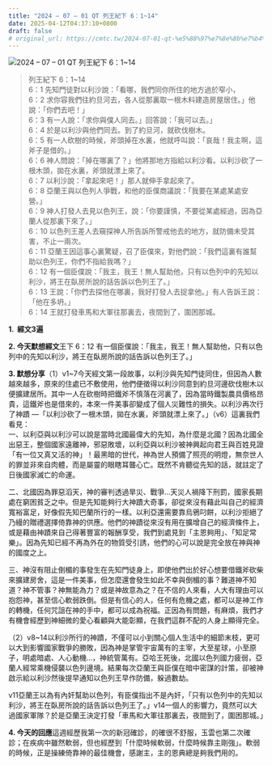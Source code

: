 ```yaml
---
title: "2024 – 07 – 01 QT 列王紀下 6：1~14"
date: 2025-04-12T04:37:10+0800
draft: false
# original_url: https://cmtc.tw/2024-07-01-qt-%e5%88%97%e7%8e%8b%e7%b4%80%e4%b8%8b-6%ef%bc%9a114
---
```


![2024 – 07 – 01 QT 列王紀下 6：1~14](/images/qt.jpg  "2024 – 07 – 01 QT 列王紀下 6：1~14")

> 列王紀下 6：1~14  
> 6：1 先知門徒對以利沙說：「看哪，我們同你所住的地方過於窄小，  
> 6：2 求你容我們往約旦河去，各人從那裏取一根木料建造房屋居住。」他說：「你們去吧！」  
> 6：3 有一人說：「求你與僕人同去。」回答說：「我可以去。」  
> 6：4 於是以利沙與他們同去。到了約旦河，就砍伐樹木。  
> 6：5 有一人砍樹的時候，斧頭掉在水裏，他就呼叫說：「哀哉！我主啊，這斧子是借的。」  
> 6：6 神人問說：「掉在哪裏了？」他將那地方指給以利沙看。以利沙砍了一根木頭，拋在水裏，斧頭就漂上來了。  
> 6：7 以利沙說：「拿起來吧！」那人就伸手拿起來了。  
> 6：8 亞蘭王與以色列人爭戰，和他的臣僕商議說：「我要在某處某處安營。」  
> 6：9 神人打發人去見以色列王，說：「你要謹慎，不要從某處經過，因為亞蘭人從那裏下來了。」  
> 6：10 以色列王差人去窺探神人所告訴所警戒他去的地方，就防備未受其害，不止一兩次。  
> 6：11 亞蘭王因這事心裏驚疑，召了臣僕來，對他們說：「我們這裏有誰幫助以色列王，你們不指給我嗎？」  
> 6：12 有一個臣僕說：「我主，我王！無人幫助他，只有以色列中的先知以利沙，將王在臥房所說的話告訴以色列王了。」  
> 6：13 王說：「你們去探他在哪裏，我好打發人去捉拿他。」有人告訴王說：「他在多坍。」  
> 6：14 王就打發車馬和大軍往那裏去，夜間到了，圍困那城。

**1.  經文3遍**

**2. 今天默想經文**王下 6：12 有一個臣僕說：「我主，我王！無人幫助他，只有以色列中的先知以利沙，將王在臥房所說的話告訴以色列王了。」

**3. 默想分享**（1）v1~7今天經文第一段故事，以利沙與先知門徒同住，但因為人數越來越多，原來的住處已不敷使用，他們便徵得以利沙同意到約旦河邊砍伐樹木以便擴建居所。其中一人在砍樹時把鐵斧不慎落在河裏了，因為當時鐵製農具價格昂貴，這鐵斧也是借來的，本來一件美事卻變成了個人災難性的損失。以利沙再次行了神蹟 —「以利沙砍了一根木頭，拋在水裏，斧頭就漂上來了。」（v6）這裏我們看見：  
一、以利亞與以利沙可以說是當時北國最偉大的先知，為什麼是北國？因為北國全出惡王，整個國家遠離神，邪惡敗壞，以利亞與以利沙被神興起向君王與百姓見證「有一位又真又活的神」！最黑暗的世代，神為世人預備了照亮的明燈，無奈世人的罪並非來自肉體，而是屬靈的眼瞎耳聾心亡。既然不肯聽從先知的話，就註定了日後國家滅亡的命運。

二、北國因為罪惡滔天，神的審判透過旱災、戰爭…天災人禍降下刑罰，國家長期處在窮困貧乏之中。但是先知能夠行大神蹟大奇事，卻從來沒有藉此叫自己的經濟寬裕富足，好像假先知巴蘭所行的一樣。以利亞還需要靠烏鴉叼餅，以利沙拒絕了乃縵的贈禮選擇倚靠神的供應。他們的神蹟從來沒有用在擴增自己的經濟條件上，或是藉由神蹟來自己得著豐富的報酬享受，我們到處見到「主恩夠用」、「知足常樂」。因為先知已經不再為外在的物質受引誘，他們的心可以說是完全放在神與神的國度之上。

三、神沒有阻止倒楣的事發生在先知門徒身上，即使他們出於好心想要借鐵斧砍柴來擴建房舍，這是一件美事，但怎麼還會發生如此不幸與倒楣的事？難道神不知道？神不管事？神無能為力？或是神故意為之？在不信的人來看，人大有理由可以抱怨神，甚至信心軟弱跌倒。但是有信心的人，任何有危機之處，都可以是神工作的轉機，任何咒詛在神的手中，都可以成為祝福。正因為有問題，有麻煩，我們才有機會經歷到神細微的愛心看顧與大能彰顯，在我們這群不配的人身上顯得完全。

（2）v8~14以利沙所行的神蹟，不僅可以小到關心個人生活中的細節末枝，更可以大到影響國家戰爭的勝敗，因為神是掌管宇宙萬有的主宰，大至星球，小至原子，明處暗處、人心動機…，神統管萬有。亞哈王死後，北國以色列國力疲弱，亞蘭人經常乘機侵襲以色列邊境。結果每次亞蘭王與臣僕在暗中密謀的計策，卻被神啟示給以利沙然後提早通知以色列王早作防備，躲過數劫。

v11亞蘭王以為有內奸幫助以色列，有臣僕指出不是內奸，「只有以色列中的先知以利沙，將王在臥房所說的話告訴以色列王了。」v14一個人的影響力，竟然可以大過國家軍隊？於是亞蘭王決定打發「車馬和大軍往那裏去，夜間到了，圍困那城。」

**4. 今天的回應**這週經歷我第一次的新冠確診，的確很不舒服，玉雲也第二次確診；在疾病中雖然軟弱，但也經歷到「什麼時候軟弱，什麼時候靠主剛強」。軟弱的時候，正是操練倚靠神的最佳機會，感謝主，主的恩典總是夠我們用的。